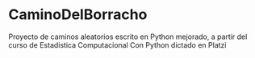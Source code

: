 # CaminoDelBorracho
Proyecto de caminos aleatorios escrito en Python mejorado, a partir del curso de Estadistica Computacional Con Python dictado en Platzi
